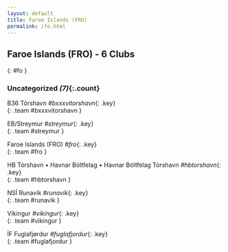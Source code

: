 ```yaml
---
layout: default
title: Faroe Islands (FRO)
permalink: /fo.html
---
```



## Faroe Islands (FRO) - 6 Clubs
{: #fo }









### Uncategorized _(7)_{:.count}


B36 Tórshavn   _#bxxxvitorshavn_{: .key} <br>
{: .team #bxxxvitorshavn }

EB/Streymur   _#streymur_{: .key} <br>
{: .team #streymur }

Faroe Islands  (FRO)  _#fro_{: .key} <br>
{: .team #fro }

HB Tórshavn • Havnar Bóltfelag • Havnar Bóltfelag Tórshavn   _#hbtorshavn_{: .key} <br>
{: .team #hbtorshavn }

NSÍ Runavík   _#runavik_{: .key} <br>
{: .team #runavik }

Víkingur   _#vikingur_{: .key} <br>
{: .team #vikingur }

ÍF Fuglafjørdur   _#fuglafjordur_{: .key} <br>
{: .team #fuglafjordur }


 
